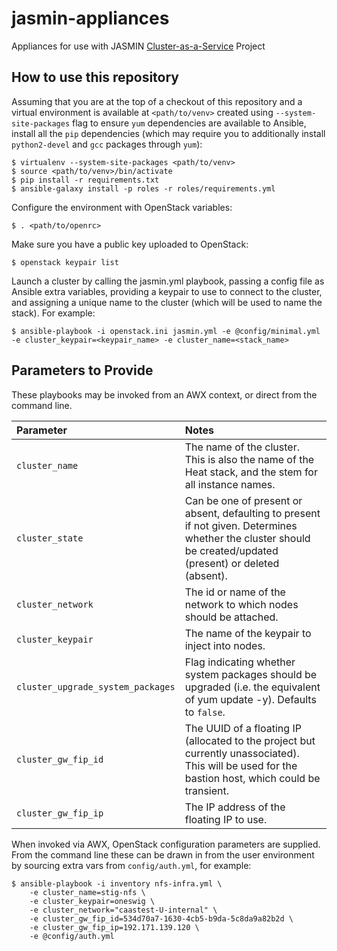 # jasmin-appliances

Appliances for use with JASMIN [Cluster-as-a-Service][caas] Project

## How to use this repository

Assuming that you are at the top of a checkout of this repository and a virtual
environment is available at `<path/to/venv>` created using
`--system-site-packages` flag to ensure `yum` dependencies are available to
Ansible, install all the `pip` dependencies (which may require you to
additionally install `python2-devel` and `gcc` packages through `yum`):

    $ virtualenv --system-site-packages <path/to/venv>
    $ source <path/to/venv>/bin/activate
    $ pip install -r requirements.txt
    $ ansible-galaxy install -p roles -r roles/requirements.yml

Configure the environment with OpenStack variables:

    $ . <path/to/openrc>

Make sure you have a public key uploaded to OpenStack:

    $ openstack keypair list

Launch a cluster by calling the jasmin.yml playbook, passing a config file as
Ansible extra variables, providing a keypair to use to connect to the cluster,
and assigning a unique name to the cluster (which will be used to name the
stack). For example:

    $ ansible-playbook -i openstack.ini jasmin.yml -e @config/minimal.yml -e cluster_keypair=<keypair_name> -e cluster_name=<stack_name>

## Parameters to Provide

These playbooks may be invoked from an AWX context, or direct from the command line.

| Parameter | Notes |
|:----------|:------|
| `cluster_name` | The name of the cluster.  This is also the name of the Heat stack, and the stem for all instance names. |
| `cluster_state` | Can be one of present or absent, defaulting to present if not given. Determines whether the cluster should be created/updated (present) or deleted (absent). |
| `cluster_network` | The id or name of the network to which nodes should be attached. |
| `cluster_keypair` | The name of the keypair to inject into nodes. |
| `cluster_upgrade_system_packages` | Flag indicating whether system packages should be upgraded (i.e. the equivalent of yum update -y). Defaults to `false`. |
| `cluster_gw_fip_id` | The UUID of a floating IP (allocated to the project but currently unassociated).  This will be used for the bastion host, which could be transient. |
| `cluster_gw_fip_ip` | The IP address of the floating IP to use. |

When invoked via AWX, OpenStack configuration parameters are supplied.
From the command line these can be drawn in from the user environment by sourcing
extra vars from `config/auth.yml`, for example:

```
$ ansible-playbook -i inventory nfs-infra.yml \
    -e cluster_name=stig-nfs \
    -e cluster_keypair=oneswig \
    -e cluster_network="caastest-U-internal" \
    -e cluster_gw_fip_id=534d70a7-1630-4cb5-b9da-5c8da9a82b2d \
    -e cluster_gw_fip_ip=192.171.139.120 \
    -e @config/auth.yml
```

[caas]: https://github.com/cedadev/jasmin-cluster-as-a-service/projects/1
